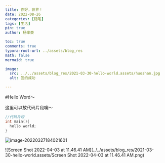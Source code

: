 ```yaml
---
title: 你好，世界！
date: 2022-08-26 
categories: [随笔]
tags: [生活]
pin: true
author: 杨率豪

toc: true
comments: true
typora-root-url: ../assets/blog_res
math: false
mermaid: true

image:
  src: ../../assets/blog_res/2021-03-30-hello-world.assets/huoshan.jpg
  alt: 签约成功

---
```


#Hello Word～


这里可以放代码片段噢～
```c++
//代码片段
int main(){
  hello world;
}
```

![image-20220327184021601](../../assets/blog_res/2021-03-30-hello-world.assets/image-20220327184021601.png)

![Screen Shot 2022-04-03 at 11.46.41 AM](../../assets/blog_res/2021-03-30-hello-world.assets/Screen Shot 2022-04-03 at 11.46.41 AM.png)